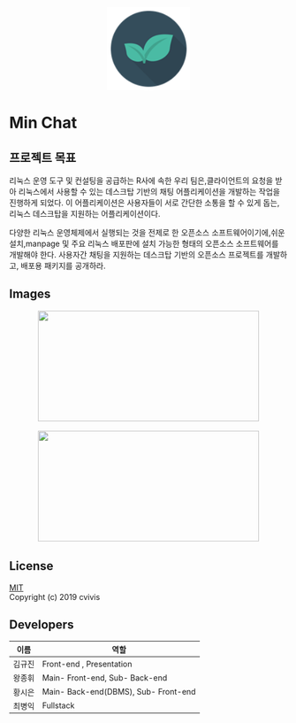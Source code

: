 <p align="center">
  <img width="150" height="150" src="https://github.com/cvivis/minchat/blob/master/views/mint.png">
</p>

# Min Chat

## 프로젝트 목표
리눅스 운영 도구 및 컨설팅을 공급하는 R사에 속한 우리 팀은,클라이언트의 요청을 받아
리눅스에서 사용할 수 있는 데스크탑 기반의 채팅 어플리케이션을 개발하는 작업을 진행하게
되었다. 이 어플리케이션은 사용자들이 서로 간단한 소통을 할 수 있게 돕는, 리눅스 데스크탑을
지원하는 어플리케이션이다.

다양한 리눅스 운영체제에서 실행되는 것을 전제로 한 오픈소스 소프트웨어이기에,쉬운 설치,manpage 및 주요 리눅스 배포판에 설치 가능한 형태의 오픈소스 소프트웨어를 개발해야 한다. 사용자간 채팅을 지원하는 데스크탑 기반의 오픈소스 프로젝트를 개발하고, 배포용 패키지를 공개하라.

## Images
<p align="center">
  <img width="400" height="200" src="https://github.com/wangjh789/Woo-Wang/blob/master/log-in.png">
</p>
<p align="center">
  <img width="400" height="200" src="https://github.com/wangjh789/Woo-Wang/blob/master/chatting.png">
</p>
  
## License

[MIT](http://opensource.org/licenses/MIT) <br/>
Copyright (c) 2019 cvivis

## Developers

| 이름         | 역할        |
|--------------|------------|
| 김규진 | Front-end , Presentation |
| 왕종휘 | Main- Front-end, Sub- Back-end |
| 황시은 | Main- Back-end(DBMS), Sub- Front-end |
| 최병익 | Fullstack |
